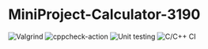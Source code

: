 # MiniProject-Calculator-3190

![Valgrind](https://github.com/99003190/MiniProject-Calculator-3190/workflows/Valgrind/badge.svg)
![cppcheck-action](https://github.com/99003190/MiniProject-Calculator-3190/workflows/cppcheck-action/badge.svg)
![Unit testing](https://github.com/99003190/MiniProject-Calculator-3190/workflows/Unit%20testing/badge.svg)
![C/C++ CI](https://github.com/99003190/MiniProject-Calculator-3190/workflows/C/C++%20CI/badge.svg)

